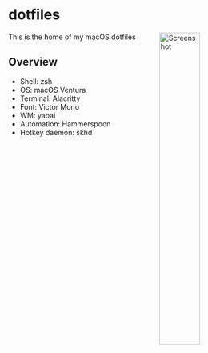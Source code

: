 # dotfiles

<img align="right" width="40%" src="https://user-images.githubusercontent.com/59238070/204355800-72fc5373-445c-494c-b4a5-89527b4be602.png" alt="Screenshot">

This is the home of my macOS dotfiles

## Overview
  - Shell: zsh
  - OS: macOS Ventura
  - Terminal: Alacritty
  - Font: Victor Mono
  - WM: yabai
  - Automation: Hammerspoon
  - Hotkey daemon: skhd  
